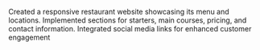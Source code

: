 Created a responsive restaurant website showcasing its menu and locations.
Implemented sections for starters, main courses, pricing, and contact information.
Integrated social media links for enhanced customer engagement
